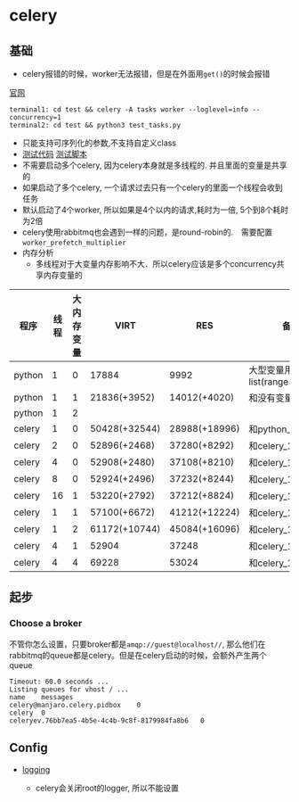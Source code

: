 # celery

## 基础
* celery报错的时候，worker无法报错，但是在外面用`get()`的时候会报错

[官网](https://docs.celeryproject.org/en/stable/getting-started/introduction.html)

```
terminal1: cd test && celery -A tasks worker --loglevel=info --concurrency=1
terminal2: cd test && python3 test_tasks.py
```
* 只能支持可序列化的参数,不支持自定义class
* [测试代码](./测试内存/tasks.py) [测试脚本](./测试内存/test_tasks.py)
* 不需要启动多个celery, 因为celery本身就是多线程的. 并且里面的变量是共享的
* 如果启动了多个celery, 一个请求过去只有一个celery的里面一个线程会收到任务
* 默认启动了4个worker, 所以如果是4个以内的请求,耗时为一倍, 5个到8个耗时为2倍
* celery使用rabbitmq也会遇到一样的问题，是round-robin的.　需要配置`worker_prefetch_multiplier`
* 内存分析
    * 多线程对于大变量内存影响不大．所以celery应该是多个concurrency共享内存变量的

程序|线程|大内存变量|VIRT|RES|备注
----|----|---------------------------------|---|---|---
python|1|0|17884|9992|大型变量用list(range(100000))
python|1|1|21836(+3952)|14012(+4020)|和没有变量相比
python|1|2||
celery| 1|0|50428(+32544)|28988(+18996)|和python_1_0相比
celery| 2|0|52896(+2468) |37280(+8292)|和celery_1_0相比
celery| 4|0|52908(+2480) |37108(+8210)|和celery_1_0相比
celery| 8|0|52924(+2496) |37232(+8244)|和celery_1_0相比
celery|16|1|53220(+2792) |37212(+8824)|和celery_1_0相比
celery|1|1|57100(+6672)|41212(+12224)|和celery_1_0相比
celery|1|2|61172(+10744)|45084(+16096)|和celery_1_0相比
celery|4|1|52904|37248|和celery_1_0相比
celery|4|4|69228|53024|和celery_1_0相比


## 起步
### Choose a broker
不管你怎么设置，只要broker都是`amqp://guest@localhost//`, 那么他们在rabbitmq的queue都是celery。但是在celery启动的时候，会额外产生两个queue
```
Timeout: 60.0 seconds ...
Listing queues for vhost / ...
name    messages
celery@manjaro.celery.pidbox    0
celery  0
celeryev.76bb7ea5-4b5e-4c4b-9c8f-8179984fa8b6   0
```

## Config

* [logging](https://docs.celeryq.dev/en/stable/userguide/configuration.html#logging)

    * celery会关闭root的logger, 所以不能设置
